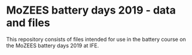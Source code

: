 # MoZEES battery days 2019 - data and files

This repository consists of files intended for use in the battery course on the MoZEES battery days 2019 at IFE.
